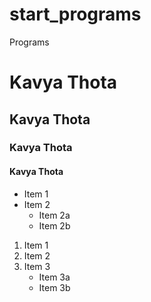 # start_programs
Programs


# Kavya Thota
## Kavya Thota
### Kavya Thota
#### Kavya Thota

* Item 1
* Item 2
  * Item 2a
  * Item 2b

1. Item 1
2. Item 2
3. Item 3
   * Item 3a
   * Item 3b
